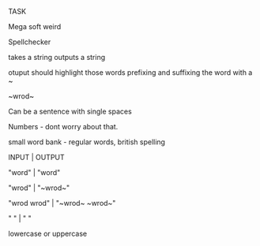TASK

Mega soft weird

Spellchecker

takes a string 
outputs a string

otuput should highlight those words
prefixing and suffixing the word with a ~ 

~wrod~

Can be a sentence with single spaces

Numbers - dont worry about that.

small word bank - regular words, british spelling


INPUT | OUTPUT

"word" | "word"

"wrod" | "~wrod~"

"wrod wrod" | "~wrod~ ~wrod~"

" " | " "

lowercase or uppercase
